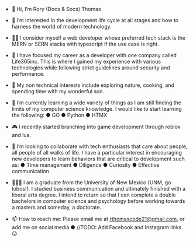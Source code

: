 - 👋 Hi, I’m Rory (Docs & Socs) Thomas

- 👀 I’m interested in the development life cycle at all stages and how to harness the world of modern technology.

- 👨‍💻 I consider myself a web developer whose preferred tech stack is the MERN or SERN stacks with typescript if the use case is right.

- 💼 I have focused my career as a developer with one company called Life365inc. This is where I gained my experience with various technologies while following strict guidelines around security and performance.

- 📵 My non technical interests include exploring nature, cooking, and spending time with my wonderful son.

- 🌱 I’m currently learning a wide variety of things as I am still finding the limits of my computer science knowledge. I would like to start learning the following:
    ● GO
    ● Python
    ● HTMX

- 🎮 I recently started branching into game development through roblox and lua.

- 💞️ I’m looking to collaborate with tech enthusiasts that care about people, all people of all walks of life. I have a particular interest in encouraging new developers to learn behaviors that are critical to development such as:
    ● Time management
    ● Diligence
    ● Curiosity 
    ● Effective communication

- 👨🏼‍🎓 I am a graduate from the University of New Mexico (UNM, go lobos!). I studied business communication and ultimately finished with a liberal arts degree. I intend to return so that I can complete a double bachelors in computer science and psychology before working towards a masters and someday, a doctorate.

- 📫 How to reach me:
 Please email me at rthomascode21@gmail.com,
 or add me on social media
    ● //TODO: Add Facebook and Instagram links 😜
